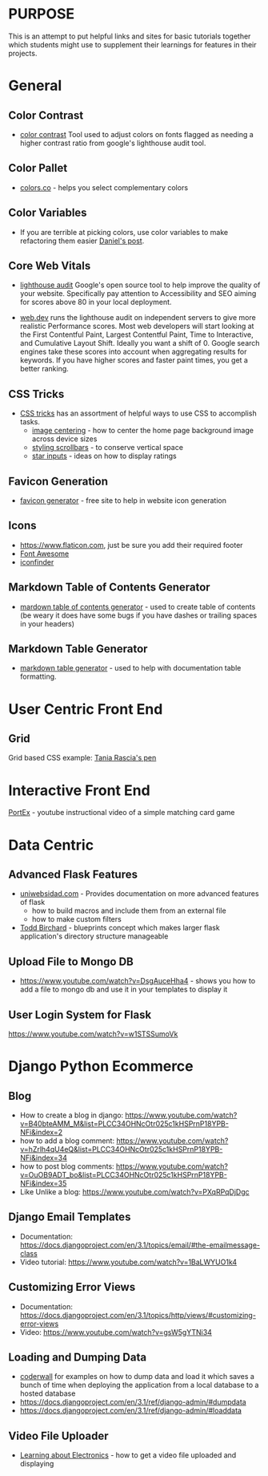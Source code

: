 # PURPOSE
This is an attempt to put helpful links and sites for basic tutorials together which students might use to supplement their learnings for features in their projects.

# General


## Color Contrast
- [color contrast](https://webaim.org/resourceshttps://webaim.org/resources/contrastchecker//contrastchecker/) Tool used to adjust colors on fonts flagged as needing a higher contrast ratio from google's lighthouse audit tool.


## Color Pallet

- [colors.co](https://coolors.co/) - helps you select complementary colors


## Color Variables
- If you are terrible at picking colors, use color variables to make refactoring them easier [Daniel's post](https://codeburst.io/css-variables-explained-with-5-examples-84adaffaa5bd). 


## Core Web Vitals
- [lighthouse audit](https://developers.google.com/web/tools/lighthouse) Google's open source tool to help improve the quality of your website. Specifically pay attention to Accessibility and SEO aiming for scores above 80 in your local deployment.

- [web.dev](https://web.dev/measure/) runs the lighthouse audit on independent servers to give more realistic Performance scores.  Most web developers will start looking at the First Contentful Paint, Largest Contentful Paint, Time to Interactive, and Cumulative Layout Shift.  Ideally you want a shift of 0. Google search engines take these scores into account when aggregating results for keywords. If you have higher scores and faster paint times, you get a better ranking.


## CSS Tricks
- [CSS tricks](https://css-tricks.com) has an assortment of helpful ways to use CSS to accomplish tasks. 
  - [image centering](https://css-tricks.com/perfect-full-page-background-image/) - how to center the home page background image across device sizes
  - [styling scrollbars](https://css-tricks.com/the-current-state-of-styling-scrollbars/) - to conserve vertical space
  - [star inputs](https://css-tricks.com/five-methods-for-five-star-ratings/) - ideas on how to display ratings


## Favicon Generation

- [favicon generator](https://favicon.io/favicon-generator/) - free site to help in website icon generation


## Icons
- https://www.flaticon.com, just be sure you add their required footer
- [Font Awesome](https://fontawesome.com/icons?d=gallery)
- [iconfinder](https://www.iconfinder.com/social-media-icons?price=free)

## Markdown Table of Contents Generator

- [mardown table of contents generator](https://ecotrust-canada.github.io/markdown-toc/) - used to create table of contents (be weary it does have some bugs if you have dashes or trailing spaces in your headers)


## Markdown Table Generator

- [markdown table generator](https://www.tablesgenerator.com/markdown_tables) - used to help with documentation table formatting. 


# User Centric Front End

## Grid
Grid based CSS example: [Tania Rascia's pen](https://codepen.io/taniarascia/pen/rOLEGe/)


# Interactive Front End

[PortEx](https://www.youtube.com/watch?v=28VfzEiJgy4) - youtube instructional video of a simple matching card game


# Data Centric 

## Advanced Flask Features
- [uniwebsidad.com](https://uniwebsidad.com/libros/explore-flask/chapter-8) - Provides documentation on more advanced features of flask
  - how to build macros and include them from an external file 
  - how to make custom filters
- [Todd Birchard](https://hackersandslackers.com/flask-blueprints/) - blueprints concept which makes larger flask application's directory structure manageable


## Upload File to Mongo DB
- https://www.youtube.com/watch?v=DsgAuceHha4 - shows you how to add a file to mongo db and use it in your templates to display it

## User Login System for Flask
https://www.youtube.com/watch?v=w1STSSumoVk

# Django Python Ecommerce

## Blog

- How to create a blog in django: https://www.youtube.com/watch?v=B40bteAMM_M&list=PLCC34OHNcOtr025c1kHSPrnP18YPB-NFi&index=2
- how to add a blog comment: https://www.youtube.com/watch?v=hZrlh4qU4eQ&list=PLCC34OHNcOtr025c1kHSPrnP18YPB-NFi&index=34
- how to post blog comments: https://www.youtube.com/watch?v=OuOB9ADT_bo&list=PLCC34OHNcOtr025c1kHSPrnP18YPB-NFi&index=35
- Like Unlike a blog: https://www.youtube.com/watch?v=PXqRPqDjDgc


## Django Email Templates

- Documentation: https://docs.djangoproject.com/en/3.1/topics/email/#the-emailmessage-class
- Video tutorial:  https://www.youtube.com/watch?v=1BaLWYUO1k4


## Customizing Error Views

- Documentation: https://docs.djangoproject.com/en/3.1/topics/http/views/#customizing-error-views
- Video: https://www.youtube.com/watch?v=gsW5gYTNi34


## Loading and Dumping Data

- [coderwall](https://coderwall.com/p/mvsoyg/django-dumpdata-and-loaddata) for examples on how to dump data and load it which saves a bunch of time when deploying the application from a local database to a hosted database
- https://docs.djangoproject.com/en/3.1/ref/django-admin/#dumpdata
- https://docs.djangoproject.com/en/3.1/ref/django-admin/#loaddata

## Video File Uploader
- [Learning about Electronics](http://www.learningaboutelectronics.com/Articles/How-to-create-a-video-uploader-with-Python-in-Django.php) - how to get a video file uploaded and displaying